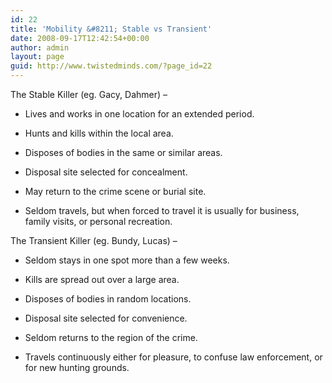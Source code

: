 ```yaml
---
id: 22
title: 'Mobility &#8211; Stable vs Transient'
date: 2008-09-17T12:42:54+00:00
author: admin
layout: page
guid: http://www.twistedminds.com/?page_id=22
---
```

<p class="dropcap-first">
  The Stable Killer (eg. Gacy, Dahmer) &#8211;<br />
</p>

  * Lives and works in one location for an extended period.


  * Hunts and kills within the local area.


  * Disposes of bodies in the same or similar areas.


  * Disposal site selected for concealment.


  * May return to the crime scene or burial site.


  * Seldom travels, but when forced to travel it is usually for business, family visits, or personal recreation.

The Transient Killer (eg. Bundy, Lucas) &#8211;  


  * Seldom stays in one spot more than a few weeks.


  * Kills are spread out over a large area.


  * Disposes of bodies in random locations.


  * Disposal site selected for convenience.


  * Seldom returns to the region of the crime.


  * Travels continuously either for pleasure, to confuse law enforcement, or for new hunting grounds.